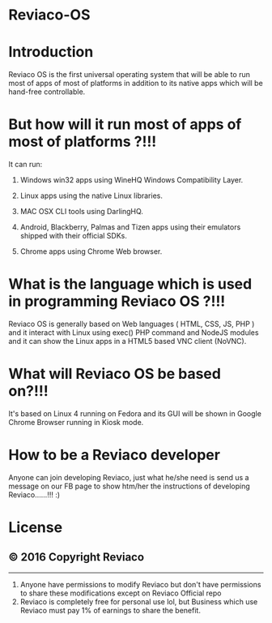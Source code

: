# Reviaco-OS

# Introduction

Reviaco OS is the first universal operating system that will be able to run most of apps of most of platforms in addition to its native apps which will be hand-free controllable. 

# But how will it run most of apps of most of platforms ?!!! 

It can run:

1. Windows win32 apps using WineHQ Windows Compatibility Layer.

2. Linux apps using the native Linux libraries.

3. MAC OSX CLI tools using DarlingHQ.

4. Android,  Blackberry,  Palmas and Tizen apps using their emulators shipped with their official SDKs.

5. Chrome apps using Chrome Web browser.

# What is the language which is used in programming Reviaco OS ?!!! 

Reviaco OS is generally based on Web languages ( HTML, CSS, JS, PHP )  and it interact with Linux using exec() PHP command and NodeJS modules and it can show the Linux apps in a HTML5 based VNC client (NoVNC).    

# What will Reviaco OS be based on?!!! 

It's based on Linux 4 running on Fedora and its GUI will be shown in Google Chrome Browser running in Kiosk mode. 

# How to be a Reviaco developer 

Anyone can join developing Reviaco, just what he/she need is send us a message on our FB page to show htm/her the instructions of developing Reviaco......!!! :)  

# License 

© 2016 Copyright Reviaco
-------------------------
-------------------------

1. Anyone have permissions to modify Reviaco but don't have permissions to share these modifications except on Reviaco Official repo
2. Reviaco is completely free for personal use lol, but Business which use Reviaco must pay 1% of earnings to share the benefit. 

